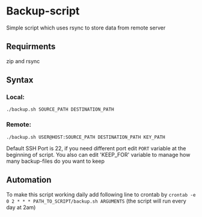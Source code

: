# Backup-script

Simple script which uses rsync to store data from remote server

## Requirments 
zip and rsync

## Syntax

### Local:
`./backup.sh SOURCE_PATH DESTINATION_PATH`
### Remote:
`./backup.sh USER@HOST:SOURCE_PATH DESTINATION_PATH KEY_PATH`

Default SSH Port is 22, if you need different port edit `PORT` variable at the beginning of script. You also can edit
'KEEP_FOR' variable to manage how many backup-files do you want to keep

## Automation
To make this script working daily add following line to crontab by `crontab -e`
`0 2 * * * PATH_TO_SCRIPT/backup.sh ARGUMENTS`
(the script will run every day at 2am)
